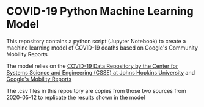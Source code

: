 # COVID-19 Python Machine Learning Model

This repository contains a python script (Jupyter Notebook) to create a machine learning model of COVID-19 deaths based on Google's Community Mobility Reports

The model relies on the [COVID-19 Data Repository by the Center for Systems Science and Engineering (CSSE) at Johns Hopkins University](https://github.com/CSSEGISandData/COVID-19) and [Google's Mobility Reports](https://www.google.com/covid19/mobility/) 

The .csv files in this repository are copies from those two sources from 2020-05-12 to replicate the results shown in the model

